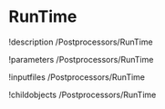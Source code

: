 <!-- MOOSE Documentation Stub: Remove this when content is added. -->

# RunTime
!description /Postprocessors/RunTime

!parameters /Postprocessors/RunTime

!inputfiles /Postprocessors/RunTime

!childobjects /Postprocessors/RunTime
